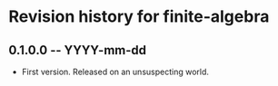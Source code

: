 # Revision history for finite-algebra

## 0.1.0.0 -- YYYY-mm-dd

* First version. Released on an unsuspecting world.
